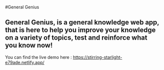 #General Genius

## General Genius, is a general knowledge web app, that is here to help you improve your knowledge on a variety of topics, test and reinforce what you know now!


You can find the live demo here : https://stirring-starlight-e79ade.netlify.app/
